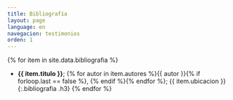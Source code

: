 ```yaml
---
title: Bibliografía
layout: page
language: en
navegacion: testimonios
orden: 1
---
```


{% for item in site.data.bibliografia %}
- **{{ item.titulo }}**; {% for autor in item.autores %}{{ autor }}{% if forloop.last == false %}, {% endif %}{% endfor %}; {{ item.ubicacion }}
{:.bibliografia .h3}
{% endfor %}
